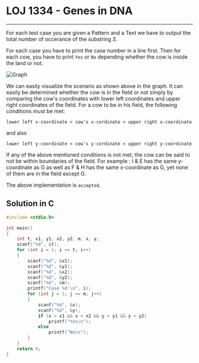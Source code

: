# LOJ 1334 - Genes in DNA #
---

For each test case you are given a Pattern and a Text we have to output the total number of occerance of the substring *S*.

For each case you have to print the case number in a line first. Then for each cow, you have to print `Yes` or `No` depending whether the cow is inside the land or not.

![Graph](1107.png)

We can easily visualize the scenario as shown above in the graph. It can easily be determined whether the cow is in the field or not simply by comparing the cow's coordinates with lower left coordinates and upper right coordinates of the field. For a cow to be in his field, the following conditions must be met: 
```
lower left x-coordinate < cow's x-cordinate < upper right x-coordinate
```
and also 
```
lower left y-coordinate < cow's y-cordinate < upper right y-coordinate
```
If any of the above mentioned conditions is not met, the cow can be said to not be within boundaries of the field. For example : I & E has the same y-coordinate as G as well as F & H has the same x-coordinate as G, yet none of them are in the field except G.

The above implementation is `accepted`.

## Solution in C ##

```c
#include <stdio.h>

int main()
{
    int t, x1, y1, x2, y2, m, x, y;
    scanf("%d", &t);
    for (int i = 1; i <= t; i++)
    {
        scanf("%d", &x1);
        scanf("%d", &y1);
        scanf("%d", &x2);
        scanf("%d", &y2);
        scanf("%d", &m);
        printf("Case %d:\n", i);
        for (int j = 1; j <= m; j++)
        {
            scanf("%d", &x);
            scanf("%d", &y);
            if (x > x1 && x < x2 && y > y1 && y < y2)
                printf("Yes\n");
            else
                printf("No\n");
        }
    }
    return 0;
}
```
